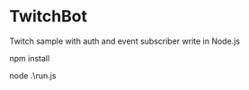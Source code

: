 # TwitchBot
Twitch sample with auth and event subscriber write in Node.js

npm install

node .\run.js
